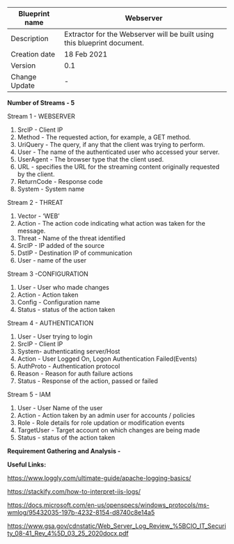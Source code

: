 | Blueprint name          | Webserver                                                                |
| ----------------------- | ------------------------------------------------------------------------ |
| Description             | Extractor for the Webserver will be built using this blueprint document. |
| Creation date | 18 Feb 2021                                                              |
| Version                 | 0.1                                                            |
| Change Update           |  -                                                             |

**Number of Streams - 5**

Stream 1 - WEBSERVER

1. SrcIP - Client IP
2. Method - The requested action, for example, a GET method.
3. UriQuery - The query, if any that the client was trying to perform.
4. User - The name of the authenticated user who accessed your server.
5. UserAgent - The browser type that the client used.
6. URL - specifies the URL for the streaming content originally requested by the client.
7. ReturnCode - Response code
8. System - System name

Stream 2 - THREAT 

1. Vector - ‘WEB’
2. Action - The action code indicating what action was taken for the message.
3. Threat - Name of the threat identified
4. SrcIP - IP added of the source
5. DstIP - Destination IP of communication
6. User - name of the user

Stream 3 -CONFIGURATION

1. User - User who made changes
2. Action - Action taken
3. Config - Configuration name
4. Status - status of the action taken

Stream 4 - AUTHENTICATION 

1. User - User trying to login
2. SrcIP - Client IP
3. System- authenticating server/Host
4. Action - User Logged On, Logon Authentication Failed(Events)
5. AuthProto - Authentication protocol
6. Reason - Reason for auth failure actions
7. Status - Response of the action, passed or failed

Stream 5 - IAM

1. User - User Name of the user
2. Action - Action taken by an admin user for accounts / policies
3. Role - Role details for role updation or modification events
4. TargetUser - Target account on which changes are being made
5. Status - status of the action taken

**Requirement Gathering and Analysis -** 

**Useful Links:**

https://www.loggly.com/ultimate-guide/apache-logging-basics/

https://stackify.com/how-to-interpret-iis-logs/

https://docs.microsoft.com/en-us/openspecs/windows_protocols/ms-wmlog/95432035-197b-4232-8154-d8740c8e14a5

https://www.gsa.gov/cdnstatic/Web_Server_Log_Review_%5BCIO_IT_Security_08-41_Rev_4%5D_03_25_2020docx.pdf
